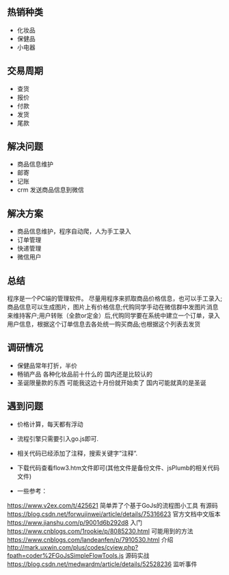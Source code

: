 ## 热销种类

* 化妆品
* 保健品 
* 小电器

## 交易周期 

* 查货
* 报价
* 付款
* 发货
* 尾款

## 解决问题

* 商品信息维护
* 邮寄
* 记账
* crm 发送商品信息到微信

## 解决方案

* 商品信息维护，程序自动爬，人为手工录入
* 订单管理
* 快递管理
* 微信用户

## 总结

程序是一个PC端的管理软件。
尽量用程序来抓取商品价格信息，也可以手工录入;商品信息可以生成图片，图片上有价格信息;代购同学手动在微信群中发图片消息来维持客户;用户转账（全款or定金）后,代购同学要在系统中建立一个订单，录入用户信息，根据这个订单信息去各处统一购买商品;也根据这个列表去发货


## 调研情况

- 保健品常年打折，半价
- 畅销产品 各种化妆品前十什么的 国内还是比较认的
- 圣诞限量款的东西 可能我这边十月份就开始卖了 国内可能就真的是圣诞

## 遇到问题

- 价格计算，每天都有浮动


- 流程引擎只需要引入go.js即可.
- 相关代码已经添加了注释，搜索关键字”注释”.
- 下载代码查看flow3.htm文件即可(其他文件是备份文件、jsPlumb的相关代码文件)
- 一些参考：

https://www.v2ex.com/t/425621 简单弄了个基于GoJs的流程图小工具 有源码
https://blog.csdn.net/forwujinwei/article/details/75316623 官方文档中文版本
https://www.jianshu.com/p/9001d6b292d8 入门
https://www.cnblogs.com/1rookie/p/8085230.html 可能用到的方法
https://www.cnblogs.com/landeanfen/p/7910530.html 介绍
http://mark.uxwin.com/plus/codes/cview.php?fpath=coder%2FGoJsSimpleFlowTools.js 源码实战
https://blog.csdn.net/medwardm/article/details/52528236 监听事件